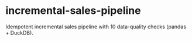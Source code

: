 # incremental-sales-pipeline
Idempotent incremental sales pipeline with 10 data-quality checks (pandas + DuckDB).
